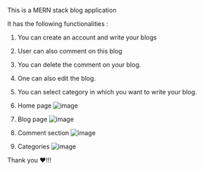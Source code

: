 This is a MERN stack blog application 

It has the following functionalities :
1) You can create an account and write your blogs
2) User can also comment on this blog
3) You can delete the comment on your blog.
4) One can also edit the blog.
5) You can select category in which you want to write your blog.

1) Home page
![image](https://github.com/Rohans-7/mernblog/assets/92113971/27d20abd-a624-402c-acf3-3760d51f2410)
2) Blog page
![image](https://github.com/Rohans-7/mernblog/assets/92113971/294fe531-e509-4950-bd33-ff67e874e0b4)
3) Comment section
![image](https://github.com/Rohans-7/mernblog/assets/92113971/66945c56-321d-474e-848c-c7d57d24f07b)
4) Categories
![image](https://github.com/Rohans-7/mernblog/assets/92113971/ac3eab6c-6479-477c-944e-bdcfe3eb6bf6)

Thank you ❤️!!!



